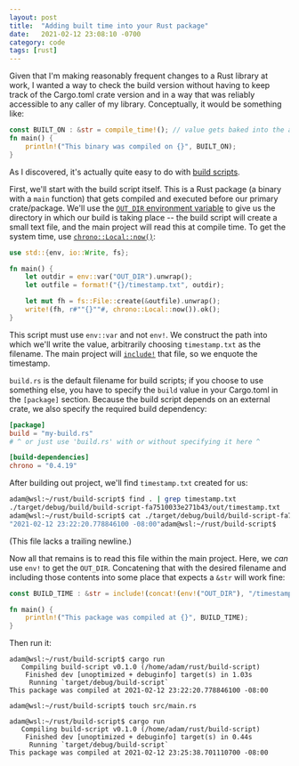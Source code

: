 ```yaml
---
layout: post
title:  "Adding built time into your Rust package"
date:   2021-02-12 23:08:10 -0700
category: code
tags: [rust]
---
```


Given that I'm making reasonably frequent changes to a Rust library at work, I wanted a way to check the build version without having to keep track of the Cargo.toml crate version and in a way that was reliably accessible to any caller of my library. Conceptually, it would be something like:

```rust
const BUILT_ON : &str = compile_time!(); // value gets baked into the application
fn main() {
    println!("This binary was compiled on {}", BUILT_ON);
}
```

As I discovered, it's actually quite easy to do with [build scripts](https://doc.rust-lang.org/cargo/reference/build-scripts.html).

First, we'll start with the build script itself. This is a Rust package (a binary with a `main` function) that gets compiled and executed before our primary crate/package. We'll use the [`OUT_DIR` environment variable](https://doc.rust-lang.org/cargo/reference/environment-variables.html#environment-variables-cargo-sets-for-build-scripts) to give us the directory in which our build is taking place -- the build script will create a small text file, and the main project will read this at compile time. To get the system time, use [`chrono::Local::now()`](https://docs.rs/chrono/0.4.19/chrono/offset/struct.Local.html#method.now):

```rust
use std::{env, io::Write, fs};

fn main() {
    let outdir = env::var("OUT_DIR").unwrap();
    let outfile = format!("{}/timestamp.txt", outdir);

    let mut fh = fs::File::create(&outfile).unwrap();
    write!(fh, r#""{}""#, chrono::Local::now()).ok();
}
```

This script must use `env::var` and not `env!`. We construct the path into which we'll write the value, arbitrarily choosing `timestamp.txt` as the filename. The main project will [`include!`](https://doc.rust-lang.org/std/macro.include.html) that file, so we enquote the timestamp.

`build.rs` is the default filename for build scripts; if you choose to use something else, you have to specify the `build` value in your Cargo.toml in the `[package]` section. Because the build script depends on an external crate, we also specify the required build dependency:

```toml
[package]
build = "my-build.rs"
# ^ or just use 'build.rs' with or without specifying it here ^

[build-dependencies]
chrono = "0.4.19"
```

After building out project, we'll find `timestamp.txt` created for us:


```bash
adam@wsl:~/rust/build-script$ find . | grep timestamp.txt
./target/debug/build/build-script-fa7510033e271b43/out/timestamp.txt
adam@wsl:~/rust/build-script$ cat ./target/debug/build/build-script-fa7510033e271b43/out/timestamp.txt
"2021-02-12 23:22:20.778846100 -08:00"adam@wsl:~/rust/build-script$
```

(This file lacks a trailing newline.)

Now all that remains is to read this file within the main project. Here, we _can_ use `env!` to get the `OUT_DIR`. Concatening that with the desired filename and including those contents into some place that expects a `&str` will work fine:

```rust
const BUILD_TIME : &str = include!(concat!(env!("OUT_DIR"), "/timestamp.txt"));

fn main() {
    println!("This package was compiled at {}", BUILD_TIME);
}
```

Then run it:

```
adam@wsl:~/rust/build-script$ cargo run
   Compiling build-script v0.1.0 (/home/adam/rust/build-script)
    Finished dev [unoptimized + debuginfo] target(s) in 1.03s
     Running `target/debug/build-script`
This package was compiled at 2021-02-12 23:22:20.778846100 -08:00

adam@wsl:~/rust/build-script$ touch src/main.rs

adam@wsl:~/rust/build-script$ cargo run
   Compiling build-script v0.1.0 (/home/adam/rust/build-script)
    Finished dev [unoptimized + debuginfo] target(s) in 0.44s
     Running `target/debug/build-script`
This package was compiled at 2021-02-12 23:25:38.701110700 -08:00
```
